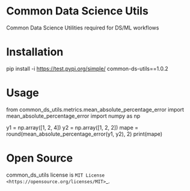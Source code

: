 # Common Data Science Utils
Common Data Science Utilities required for DS/ML workflows

# Installation
pip install -i https://test.pypi.org/simple/ common-ds-utils==1.0.2

# Usage
from common_ds_utils.metrics.mean_absolute_percentage_error import mean_absolute_percentage_error
import numpy as np

y1 = np.array([1, 2, 4])
y2 = np.array([1, 2, 2])
mape = round(mean_absolute_percentage_error(y1, y2), 2)
print(mape)

# Open Source
common_ds_utils license is `MIT License <https://opensource.org/licenses/MIT>`_.
